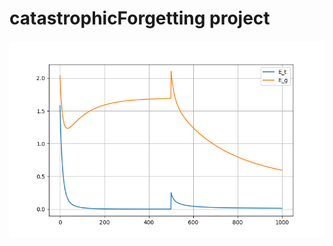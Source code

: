 # catastrophicForgetting project

![alt text](https://github.com/Michaeldz36/catastrophicForgetting/blob/master/docs/figs/N13P13E1000.png?raw=true)
